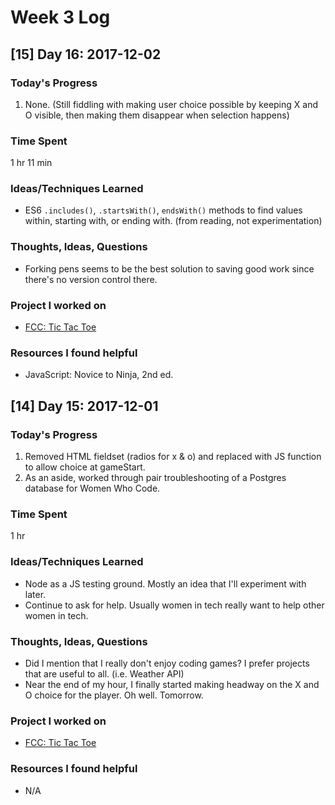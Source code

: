 # Week 3 Log

## [15] Day 16: 2017-12-02

### Today's Progress

1. None. (Still fiddling with making user choice possible by keeping X and O visible, then making them disappear when selection happens)

### Time Spent

1 hr 11 min

### Ideas/Techniques Learned

- ES6 `.includes()`, `.startsWith()`, `endsWith()` methods to find values within, starting with, or ending with. (from reading, not experimentation)

### Thoughts, Ideas, Questions

- Forking pens seems to be the best solution to saving good work since there's no version control there.

### Project I worked on

- [FCC: Tic Tac Toe](https://codepen.io/digilou/pen/POOypV)

### Resources I found helpful

- JavaScript: Novice to Ninja, 2nd ed.

## [14] Day 15: 2017-12-01

### Today's Progress

1. Removed HTML fieldset (radios for x & o) and replaced with JS function to allow choice at gameStart.
2. As an aside, worked through pair troubleshooting of a Postgres database for Women Who Code.

### Time Spent

1 hr

### Ideas/Techniques Learned

- Node as a JS testing ground. Mostly an idea that I'll experiment with later.
- Continue to ask for help. Usually women in tech really want to help other women in tech.

### Thoughts, Ideas, Questions

- Did I mention that I really don't enjoy coding games? I prefer projects that are useful to all. (i.e. Weather API)
- Near the end of my hour, I finally started making headway on the X and O choice for the player. Oh well. Tomorrow.

### Project I worked on

- [FCC: Tic Tac Toe](https://codepen.io/digilou/pen/POOypV)

### Resources I found helpful

- N/A

